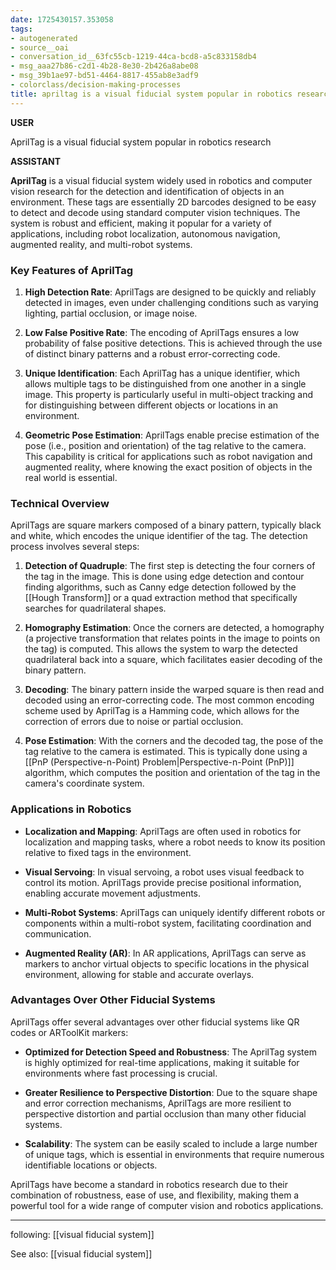 ```yaml
---
date: 1725430157.353058
tags:
- autogenerated
- source__oai
- conversation_id__63fc55cb-1219-44ca-bcd8-a5c833158db4
- msg_aaa27b86-c2d1-4b28-8e30-2b426a8abe08
- msg_39b1ae97-bd51-4464-8817-455ab8e3adf9
- colorclass/decision-making-processes
title: apriltag is a visual fiducial system popular in robotics research
---
```


**USER**

AprilTag is a visual fiducial system popular in robotics research


**ASSISTANT**

**AprilTag** is a visual fiducial system widely used in robotics and computer vision research for the detection and identification of objects in an environment. These tags are essentially 2D barcodes designed to be easy to detect and decode using standard computer vision techniques. The system is robust and efficient, making it popular for a variety of applications, including robot localization, autonomous navigation, augmented reality, and multi-robot systems.

### Key Features of AprilTag

1. **High Detection Rate**: AprilTags are designed to be quickly and reliably detected in images, even under challenging conditions such as varying lighting, partial occlusion, or image noise.

2. **Low False Positive Rate**: The encoding of AprilTags ensures a low probability of false positive detections. This is achieved through the use of distinct binary patterns and a robust error-correcting code.

3. **Unique Identification**: Each AprilTag has a unique identifier, which allows multiple tags to be distinguished from one another in a single image. This property is particularly useful in multi-object tracking and for distinguishing between different objects or locations in an environment.

4. **Geometric Pose Estimation**: AprilTags enable precise estimation of the pose (i.e., position and orientation) of the tag relative to the camera. This capability is critical for applications such as robot navigation and augmented reality, where knowing the exact position of objects in the real world is essential.

### Technical Overview

AprilTags are square markers composed of a binary pattern, typically black and white, which encodes the unique identifier of the tag. The detection process involves several steps:

1. **Detection of Quadruple**: The first step is detecting the four corners of the tag in the image. This is done using edge detection and contour finding algorithms, such as Canny edge detection followed by the [[Hough Transform]] or a quad extraction method that specifically searches for quadrilateral shapes.

2. **Homography Estimation**: Once the corners are detected, a homography (a projective transformation that relates points in the image to points on the tag) is computed. This allows the system to warp the detected quadrilateral back into a square, which facilitates easier decoding of the binary pattern.

3. **Decoding**: The binary pattern inside the warped square is then read and decoded using an error-correcting code. The most common encoding scheme used by AprilTag is a Hamming code, which allows for the correction of errors due to noise or partial occlusion.

4. **Pose Estimation**: With the corners and the decoded tag, the pose of the tag relative to the camera is estimated. This is typically done using a [[PnP (Perspective-n-Point) Problem|Perspective-n-Point (PnP)]] algorithm, which computes the position and orientation of the tag in the camera's coordinate system.

### Applications in Robotics

- **Localization and Mapping**: AprilTags are often used in robotics for localization and mapping tasks, where a robot needs to know its position relative to fixed tags in the environment.
  
- **Visual Servoing**: In visual servoing, a robot uses visual feedback to control its motion. AprilTags provide precise positional information, enabling accurate movement adjustments.
  
- **Multi-Robot Systems**: AprilTags can uniquely identify different robots or components within a multi-robot system, facilitating coordination and communication.

- **Augmented Reality (AR)**: In AR applications, AprilTags can serve as markers to anchor virtual objects to specific locations in the physical environment, allowing for stable and accurate overlays.

### Advantages Over Other Fiducial Systems

AprilTags offer several advantages over other fiducial systems like QR codes or ARToolKit markers:

- **Optimized for Detection Speed and Robustness**: The AprilTag system is highly optimized for real-time applications, making it suitable for environments where fast processing is crucial.
  
- **Greater Resilience to Perspective Distortion**: Due to the square shape and error correction mechanisms, AprilTags are more resilient to perspective distortion and partial occlusion than many other fiducial systems.

- **Scalability**: The system can be easily scaled to include a large number of unique tags, which is essential in environments that require numerous identifiable locations or objects.

AprilTags have become a standard in robotics research due to their combination of robustness, ease of use, and flexibility, making them a powerful tool for a wide range of computer vision and robotics applications.


---


following: [[visual fiducial system]]

See also: [[visual fiducial system]]